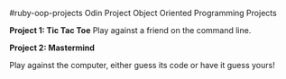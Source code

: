 #ruby-oop-projects
Odin Project Object Oriented Programming Projects

<strong>Project 1: Tic Tac Toe</strong>
Play against a friend on the command line.

<strong>Project 2: Mastermind</strong>

Play against the computer, either guess its code or have it guess yours!
